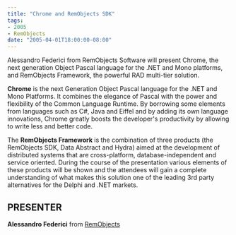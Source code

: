 ```yaml
---
title: "Chrome and RemObjects SDK"
tags:
- 2005
- RemObjects
date: "2005-04-01T18:00:00-08:00"
---
```


Alessandro Federici from RemObjects Software will present Chrome, the next generation Object Pascal language for the .NET and Mono platforms, and RemObjects Framework, the powerful RAD multi-tier solution.

**Chrome** is the next Generation Object Pascal language for the .NET and Mono Platforms. It combines the elegance of Pascal with the power and flexibility of the Common Language Runtime. By borrowing some elements from languages such as C#, Java and Eiffel and by adding its own language innovations, Chrome greatly boosts the developer's productivity by allowing to write less and better code.

The **RemObjects Framework** is the combination of three products (the RemObjects SDK, Data Abstract and Hydra) aimed at the development of distributed systems that are cross-platform, database-independent and service oriented. During the course of the presentation various elements of these products will be shown and the attendees will gain a complete understanding of what makes this solution one of the leading 3rd party alternatives for the Delphi and .NET markets.

## PRESENTER ##

**Alessandro Federici** from [RemObjects](http://remobjects.com/)
